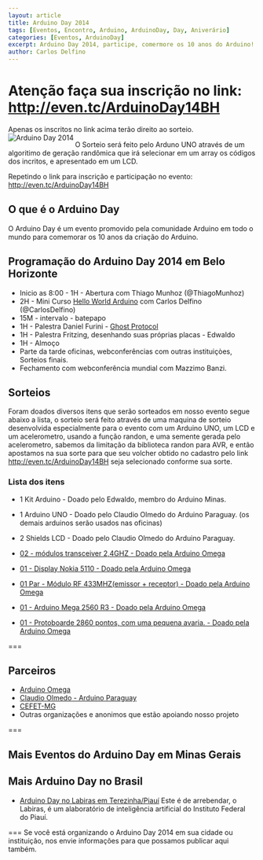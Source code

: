 ```yaml
---
layout: article
title: Arduino Day 2014
tags: [Eventos, Encontro, Arduino, ArduinoDay, Day, Aniverário]
categories: [Eventos, ArduinoDay]
excerpt: Arduino Day 2014, participe, comermore os 10 anos do Arduino!!!
author: Carlos Delfino
---
```

# Atenção faça sua inscrição no link: <a href="http://even.tc/ArduinoDay14BH">http://even.tc/ArduinoDay14BH</a>
Apenas os inscritos no link acima terão direito ao sorteio.
<a href="http://www.arduinoday.it">
  <img border="0" alt="Arduino Day 2014" align="left"
    src="http://day.arduino.cc/wp-content/themes/arduinoWide/arduinoday/banners/ARDUINODAY_200x400.png" />
</a>

O Sorteio  será feito pelo Arduno UNO através de um algoritimo de geração randômica que irá selecionar em um array os códigos dos incritos, e apresentado em um LCD.

Repetindo o link para inscrição e participação no evento: <a href="http://even.tc/ArduinoDay14BH">http://even.tc/ArduinoDay14BH</a>

## O que é o Arduino Day
O Arduino Day é um evento promovido pela comunidade Arduino em todo o mundo para comemorar os 10 anos da criação do Arduino.

## Programação do Arduino Day 2014 em Belo Horizonte

 * Inicio as 8:00 - 1H  - Abertura com Thiago Munhoz (@ThiagoMunhoz)
 * 2H  - Mini Curso <a href="http://fb.me/HelloWorldArduino">Hello World Arduino</a> com Carlos Delfino (@CarlosDelfino)
 * 15M - intervalo - batepapo
 * 1H  - Palestra Daniel Furini - <a href="https://github.com/studiosoton/ghost-protocol">Ghost Protocol</a>
 * 1H  - Palestra Fritzing, desenhando suas próprias placas - Edwaldo
 * 1H  - Almoço
 * Parte da tarde oficinas, webconferências com outras instituiçòes, Sorteios finais.
 * Fechamento com webconferência mundial com Mazzimo Banzi.
 
## Sorteios

Foram doados diversos itens que serão sorteados em nosso evento segue abaixo a lista, o sorteio será feito através de uma maquina de sorteio desenvolvida especialmente para o evento com um Arduino UNO, um LCD e um acelerometro, usando a função randon, e uma semente gerada pelo acelerometro, sabemos da limitação da biblioteca randon para AVR, e então apostamos na sua sorte para que seu volcher obtido no cadastro pelo link <a href="http://even.tc/ArduinoDay14BH">http://even.tc/ArduinoDay14BH</a> seja selecionado conforme sua sorte.

### Lista dos itens

 * 1 Kit Arduino - Doado pelo Edwaldo, membro do Arduino Minas.
 
 * 1 Arduino UNO - Doado pelo Claudio Olmedo do Arduino Paraguay. (os demais arduinos serão usados nas oficinas)
 * 2 Shields LCD - Doado pelo Claudio Olmedo do Arduino Paraguay. 

 
 * <a href="http://arduinomega.com.br/index.php?route=product/product&path=68&product_id=56">02 - módulos transceiver 2,4GHZ - Doado pela Arduino Omega</a>
 * <a href="http://arduinomega.com.br/index.php?route=product/product&path=18&product_id=60">01 - Display Nokia 5110 - Doado pela Arduino Omega</a>
 * <a href="http://arduinomega.com.br/index.php?route=product/product&path=68&product_id=72">01 Par - Módulo RF 433MHZ(emissor + receptor) - Doado pela Arduino Omega</a>
 * <a href="http://arduinomega.com.br/index.php?route=product/product&path=20_71&product_id=52">01 - Arduino Mega 2560 R3 - Doado pela Arduino Omega</a>
 * <a href="http://arduinomega.com.br/index.php?route=product/product&product_id=57">01 - Protoboarde 2860 pontos, com uma pequena avaria. - Doado pela Arduino Omega</a>

===
## Parceiros
 * <a href="http://www.arduinoomega.com.br">Arduino Omega</a>
 * <a href="">Claudio Olmedo - Arduino Paraguay</a>
 * <a href="">CEFET-MG</a>
 * Outras organizações e anonimos que estão apoiando nosso projeto

===
## Mais Eventos do Arduino Day em Minas Gerais
## Mais Arduino Day no Brasil
 * <a href="http://www5.ifpi.edu.br/index.php?option=com_content&view=article&id=2673">Arduino Day no Labiras em Terezinha/Piauí</a>
   Este é de arrebendar, o Labiras, é um alaboratório de inteligência artificial do Instituto Federal do Piauí.

===
Se você está organizando o Arduino Day 2014 em sua cidade ou instituição, nos envie informações para que possamos publicar aqui também.
